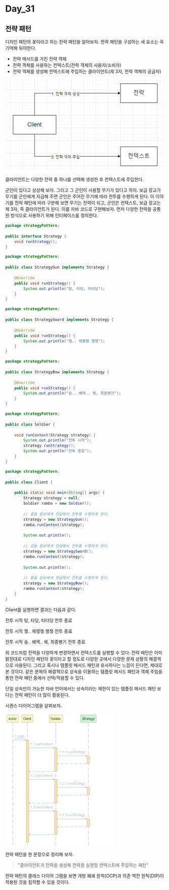 # Day_31

## 전략 패턴

디자인 패턴의 꽃이라고 하는 전략 패턴을 알아보자. 전략 패턴을 구성하는 세 요소는 꼭 기억해 둬야한다.

- 전략 메서드를 가진 전략 객체
- 전략 객체를 사용하는 컨텍스트(전략 객체의 사용자/소비자)
- 전략 객체를 생성해 컨텍스트에 주입하는 클라이언트(제 3자, 전략 객체의 공급자)

<img src="/static/6-12.PNG" width="518" height="291"></img>

클라이언트는 다양한 전략 중 하나를 선택해 생성한 후 컨텍스트에 주입한다.

군인이 있다고 상상해 보자. 그리고 그 군인이 사용할 무기가 있다고 하자. 보급 장교가 무기를 군인에게 지급해 주면 군인은 주어진 무기에 따라 전투를 수행하게 된다. 이 이야기를 전략 패턴에 따라 구분해 보면 무기는 전략이 되고, 군인은 컨텍스트, 보급 장교는 제 3자, 즉 클라이언트가 된다. 이를 자바 코드로 구현해보자. 먼저 다양한 전략을 공통된 방식으로 사용하기 위해 인터페이스를 정의한다.

```java
package strategyPattern;

public interface Strategy {
    void runStrategy();
}
```

```java
package strategyPattern;

public class StrategyGun implements Strategy {

    @Override
    public void runStrategy() {
        System.out.println("탕, 타당, 타다당");
    }
}
```

```java
package strategyPattern;

public class StrategySword implements Strategy {

    @Override
    public void runStrategy() {
        System.out.println("챙.. 채쟁챙 챙챙");
    }
}
```

```java
package strategyPattern;

public class StrategyBow implements Strategy {

    @Override
    public void runStrategy() {
        System.out.println("슝.. 쐐액.. 쉑, 최종병기");
    }
}
```

```java
package strategyPattern;

public class Soldier {

    void runContext(Strategy strategy) {
        System.out.println("전투 시작");
        strategy.runStrategy();
        System.out.println("전투 종료");
    }
}
```

```java
package strategyPattern;

public class Client {

    public static void main(String[] args) {
        Strategy strategy = null;
        Soldier rambo = new Soldier();

        // 총을 람보에게 전달해서 전투를 수행하게 한다.
        strategy = new StrategyGun();
        rambo.runContext(strategy);

        System.out.println();

        // 검을 람보에게 전달해서 전투를 수행하게 한다.
        strategy = new StrategySword();
        rambo.runContext(strategy);

        System.out.println();

        // 활을 람보에게 전달해서 전투를 수행하게 한다.
        strategy = new StrategyBow();
        rambo.runContext(strategy);
    }
}
```

Client를 실행하면 결과는 다음과 같다.

전투 시작
탕, 타당, 타다당
전투 종료

전투 시작
챙.. 채쟁챙 챙챙
전투 종료

전투 시작
슝.. 쐐액.. 쉑, 최종병기
전투 종료

위 코드처럼 전략을 다양하게 변경하면서 컨텍스트를 실행할 수 있다. 전략 패턴은 이미 밝힌대로 디자인 패턴의 꽃이라고 할 정도로 다양한 곳에서 다양한 문제 상황의 해결책으로 사용된다. 그리고 혹시나 템플릿 메서드 패턴과 유사하다는 느낌이 든다면, 제대로 본 것이다. 같은 문제의 해결책으로 상속을 이용하는 템플릿 메서드 패턴과 객체 주입을 통한 전략 패턴 중에서 선택/적용할 수 있다.

단일 상속만이 가능한 자바 언어에서는 상속이라는 제한이 있는 템플릿 메서드 패턴 보다는 전략 패턴이 더 많이 활용된다.

시퀀스 다이어그램을 살펴보자.

<img src="/static/6-14.png" width="345" height="420"></img>

전략 패턴을 한 문장으로 정리해 보자.

> "클라이언트가 전략을 생성해 전략을 실행할 컨텍스트에 주입하는 패턴"
> 

전략 패턴의 클래스 다이어 그램을 보면 개방 폐쇄 원칙(OCP)과 의존 역전 원칙(DIP)이 적용된 것을 짐작할 수 있을 것이다.